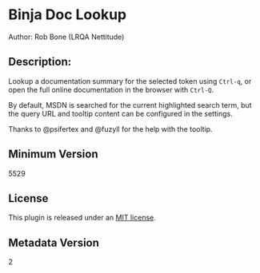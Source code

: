 # Binja Doc Lookup
Author: Rob Bone (LRQA Nettitude)

## Description:

Lookup a documentation summary for the selected token using `Ctrl-q`, or open the full online documentation in the browser with `Ctrl-Q`.

By default, MSDN is searched for the current highlighted search term, but the query URL and tooltip content can be configured in the settings.

Thanks to @psifertex and @fuzyll for the help with the tooltip.

## Minimum Version

5529

## License

This plugin is released under an [MIT license](./LICENSE).

## Metadata Version

2
